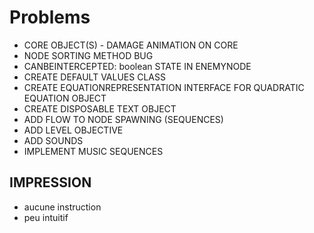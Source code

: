 # Problems

- CORE OBJECT(S) - DAMAGE ANIMATION ON CORE
- NODE SORTING METHOD BUG
- CANBEINTERCEPTED: boolean STATE IN ENEMYNODE
- CREATE DEFAULT VALUES CLASS
- CREATE EQUATIONREPRESENTATION INTERFACE FOR QUADRATIC EQUATION OBJECT
- CREATE DISPOSABLE TEXT OBJECT
- ADD FLOW TO NODE SPAWNING (SEQUENCES)
- ADD LEVEL OBJECTIVE
- ADD SOUNDS
- IMPLEMENT MUSIC SEQUENCES

## IMPRESSION

- aucune instruction 
- peu intuitif
